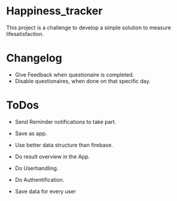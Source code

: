 # Happiness_tracker
This project is a challenge to develop a simple solution to measure lifesatisfaction. 

# Changelog
- Give Feedback when questionaire is completed.
- Disable questionaires, when done on that specific day.

# ToDos
- Send Reminder notifications to take part.
- Save as app.

- Use better data structure than firebase.
- Do result overview in the App.

- Do Userhandling.
- Do Authentification.
- Save data for every user